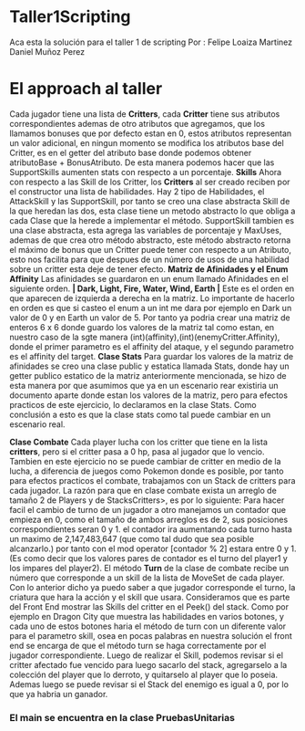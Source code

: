 # Taller1Scripting
 Aca esta la solución para el taller 1 de scripting
 Por : 
 Felipe Loaiza Martinez
 Daniel Muñoz Perez
 
 # El approach al taller
 
 Cada jugador tiene una lista de **Critters**, cada **Critter** tiene sus atributos correspondientes ademas de otro atributos que agregamos, que los llamamos bonuses que por defecto estan en 0, estos atributos representan un valor adicional, en ningun momento se modifica los atributos base del Critter, es en el getter del atributo base donde podemos obtener atributoBase + BonusAtributo. De esta manera podemos hacer que las SupportSkills aumenten stats con respecto a un porcentaje.
 **Skills**
 Ahora con respecto a las Skill de los Critter, los **Critters** al ser creado reciben por el constructor una lista de habilidades. Hay 2 tipo de Habilidades, el AttackSkill y las SupportSkill, por tanto se creo una clase abstracta Skill de la que heredan las dos, esta clase tiene un metodo abstracto lo que obliga a cada Clase que la herede a implementar el método. SupportSkill tambien es una clase abstracta, esta agrega las variables de porcentaje y MaxUses, ademas de que crea otro método abstracto, este método abstracto retorna el máximo de bonus que un Critter puede tener con respecto a un Atributo, esto nos facilita para que despues de un número de usos de una habilidad sobre un critter esta deje de tener efecto.
**Matriz de Afinidades y el Enum Affinity**
Las afinidades se guardaron en un enum llamado Afinidades en el siguiente orden.
**| Dark, Light, Fire, Water, Wind, Earth |** Este es el orden en que aparecen de izquierda a derecha en la matriz. Lo importante de hacerlo en orden es que si casteo el enum a un int me dara por ejemplo en Dark un valor de 0 y en Earth un valor de 5.
Por tanto ya podria crear una matriz de enteros 6 x 6 donde guardo los valores de la matriz tal como estan, en nuestro caso de la sgte manera (int)(affinity),(int)(enemyCritter.Affinity), donde el primer parametro es el affinity del ataque, y el segundo parametro es el affinity del target.
**Clase Stats** 
Para guardar los valores de la matriz de afinidades se creo una clase public y estatica llamada Stats, donde hay un getter publico estatico de la matriz anteriormente mencionada, se hizo de esta manera por que asumimos que ya en un escenario rear existiria un documento aparte donde estan los valores de la matriz, pero para efectos practicos de este ejercicio, lo declaramos en la clase Stats. Como conclusión a esto es que la clase stats como tal puede cambiar en un escenario real.

**Clase Combate**
Cada player lucha con los critter que tiene en la lista **critters**, pero si el critter pasa a 0 hp, pasa al jugador que lo vencio. Tambien en este ejercicio no se puede cambiar de critter en medio de la lucha, a diferencia de juegos como Pokemon donde es posible, por tanto para efectos practicos el combate, trabajamos con un Stack de critters para cada jugador.
La razón para que en clase combate exista un arreglo de tamaño 2 de Players y de StacksCritters>, es por lo siguiente: Para hacer facil el cambio de turno de un jugador a otro manejamos un contador que empieza en 0, como el tamaño de ambos arreglos es de 2, sus posiciones correspondientes seran 0 y 1. el contador ira aumentando cada turno hasta un maximo de 2,147,483,647 (que como tal dudo que sea posible alcanzarlo.) por tanto con el mod operator [contador % 2] estara entre 0 y 1.(Es como decir que los valores pares de contador es el turno del player1 y los impares del player2). El método **Turn** de la clase de combate recibe un número que corresponde a un skill de la lista de MoveSet de cada player. Con lo anterior dicho ya puedo saber a que jugador corresponde el turno, la criatura que hara la acción y el skill que usara.
Consideramos que es parte del Front End mostrar las Skills del critter en el Peek() del stack. Como por ejemplo en Dragon City que muestra las habilidades en varios botones, y cada uno de estos botones haria el método de turn con un diferente valor para el parametro skill, osea en pocas palabras en nuestra solución el front end se encarga de que el método turn se haga correctamente por el jugador correspondiente.
Luego de realizar el Skill, podemos revisar si el critter afectado fue vencido para luego sacarlo del stack, agregarselo a la colección del player que lo derroto, y quitarselo al player que lo poseia. Ademas luego se puede revisar si el Stack del enemigo es igual a 0, por lo que ya habria un ganador.

### El main se encuentra en la clase PruebasUnitarias



 

